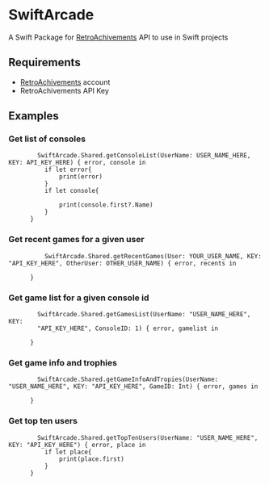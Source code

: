 # SwiftArcade
A Swift Package for [RetroAchivements](https://retroachievements.org) API to use in Swift projects
## Requirements
* [RetroAchivements](https://retroachievements.org) account
* RetroAchivements API Key

## Examples
  ### Get list of consoles
  ```
          SwiftArcade.Shared.getConsoleList(UserName: USER_NAME_HERE, KEY: API_KEY_HERE) { error, console in
            if let error{
                print(error)
            }
            if let console{
                
                print(console.first?.Name)
            }
        }
  
  ```
  ### Get recent games for a given user
  ```
            SwiftArcade.Shared.getRecentGames(User: YOUR_USER_NAME, KEY: "API_KEY_HERE", OtherUser: OTHER_USER_NAME) { error, recents in
            
        }
  
  ```
  
  ### Get game list for a given console id
  ```
          SwiftArcade.Shared.getGamesList(UserName: "USER_NAME_HERE", KEY: 
          "API_KEY_HERE", ConsoleID: 1) { error, gamelist in
            
        }
  ```
  ### Get game info and trophies 
  ```
          SwiftArcade.Shared.getGameInfoAndTropies(UserName: "USER_NAME_HERE", KEY: "API_KEY_HERE", GameID: Int) { error, games in
            
        }
  ```
  ### Get top ten users
  ```
          SwiftArcade.Shared.getTopTenUsers(UserName: "USER_NAME_HERE", KEY: "API_KEY_HERE") { error, place in
            if let place{
                print(place.first)
            }
        }
  ``` 
